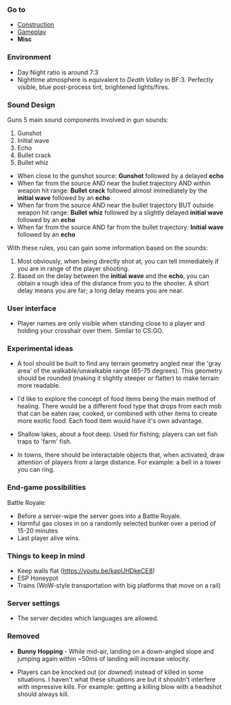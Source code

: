 ### Go to ###
* [Construction](Construction.md)
* [Gameplay](Gameplay.md)
* **Misc**

### Environment ###
* Day:Night ratio is around 7:3
* Nighttime atmosphere is equivalent to *Death Valley* in BF:3. Perfectly visible, blue post-process tint, brightened lights/fires.


### Sound Design ###
Guns
5 main sound components involved in gun sounds:

1. Gunshot
2. Initial wave
3. Echo
4. Bullet crack
5. Bullet whiz

* When close to the gunshot source: **Gunshot** followed by a delayed **echo**
* When far from the source AND near the bullet trajectory AND within weapon hit range: **Bullet crack** followed almost immediately by the **initial wave** followed by an **echo**
* When far from the source AND near the bullet trajectory BUT outside weapon hit range: **Bullet whiz** followed by a slightly delayed **initial wave** followed by an **echo**
* When far from the source AND far from the bullet trajectory: **Initial wave** followed by an **echo**

With these rules, you can gain some information based on the sounds:

1. Most obviously, when being directly shot at, you can tell immediately if you are in range of the player shooting.
2. Based on the delay between the **initial wave** and the **echo**, you can obtain a rough idea of the distance from you to the shooter. A short delay means you are far; a long delay means you are near.


### User interface ###
* Player names are only visible when standing close to a player and holding your crosshair over them. Similar to CS:GO.


### Experimental ideas ###
* A tool should be built to find any terrain geometry angled near the 'gray area' of the walkable/unwalkable range (65-75 degrees). This geometry should be rounded (making it slightly steeper or flatter) to make terrain more readable.

* I'd like to explore the concept of food items being the main method of healing. There would be a different food type that drops from each mob that can be eaten raw, cooked, or combined with other items to create more exotic food. Each food item would have it's own advantage.

* Shallow lakes, about a foot deep. Used for fishing; players can set fish traps to 'farm' fish.

* In towns, there should be interactable objects that, when activated, draw attention of players from a large distance. For example: a bell in a tower you can ring.

### End-game possibilities ###
Battle Royale:
* Before a server-wipe the server goes into a Battle Royale.
* Harmful gas closes in on a randomly selected bunker over a period of 15-20 minutes
* Last player alive wins.


### Things to keep in mind ###
* Keep walls flat (https://youtu.be/kapUHDkeCE8)
* ESP Honeypot
* Trains (WoW-style transportation with big platforms that move on a rail)

### Server settings ###
* The server decides which languages are allowed.

### Removed ###
* **Bunny Hopping** - While mid-air, landing on a down-angled slope and jumping again within ~50ms of landing will increase velocity.

* Players can be knocked out (or *downed*) instead of killed in some situations. I haven't what these situations are but it shouldn't interfere with impressive kills. For example: getting a killing blow with a headshot should always kill.
